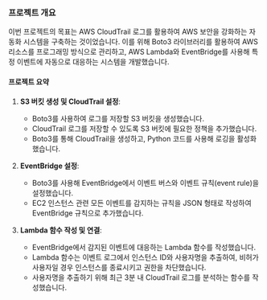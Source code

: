 ### 프로젝트 개요

이번 프로젝트의 목표는 AWS CloudTrail 로그를 활용하여 AWS 보안을 강화하는 자동화 시스템을 구축하는 것이었습니다. 이를 위해 Boto3 라이브러리를 활용하여 AWS 리소스를 프로그래밍 방식으로 관리하고, AWS Lambda와 EventBridge를 사용해 특정 이벤트에 자동으로 대응하는 시스템을 개발했습니다.

#### 프로젝트 요약

1. **S3 버킷 생성 및 CloudTrail 설정**:
   - Boto3를 사용하여 로그를 저장할 S3 버킷을 생성했습니다.
   - CloudTrail 로그를 저장할 수 있도록 S3 버킷에 필요한 정책을 추가했습니다.
   - Boto3를 통해 CloudTrail을 생성하고, Python 코드를 사용해 로깅을 활성화했습니다.

2. **EventBridge 설정**:
   - Boto3를 사용해 EventBridge에서 이벤트 버스와 이벤트 규칙(event rule)을 설정했습니다.
   - EC2 인스턴스 관련 모든 이벤트를 감지하는 규칙을 JSON 형태로 작성하여 EventBridge 규칙으로 추가했습니다.

3. **Lambda 함수 작성 및 연결**:
   - EventBridge에서 감지된 이벤트에 대응하는 Lambda 함수를 작성했습니다.
   - Lambda 함수는 이벤트 로그에서 인스턴스 ID와 사용자명을 추출하여, 비허가 사용자일 경우 인스턴스를 종료시키고 권한을 차단했습니다.
   - 사용자명을 추출하기 위해 최근 3분 내 CloudTrail 로그를 분석하는 함수를 작성했습니다.
